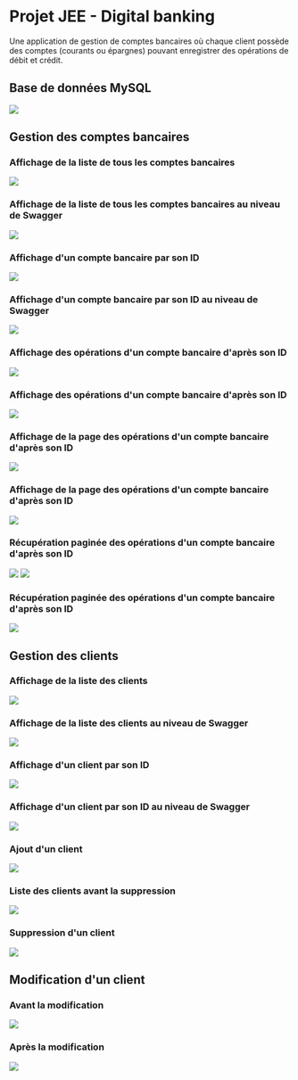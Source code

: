 <h1>Projet JEE - Digital banking</h1>
<p>Une application de gestion de comptes bancaires où chaque client possède des comptes (courants ou épargnes) pouvant enregistrer des opérations de débit et crédit.</p>

<h2>Base de données MySQL</h2>
<img src="captures/BaseDeDonneesMYSQL.jpg">

<h2>Gestion des comptes bancaires</h2>
<h3>Affichage de la liste de tous les comptes bancaires</h3>
<img src="captures/accounts.jpg">
<h3>Affichage de la liste de tous les comptes bancaires au niveau de Swagger</h3>
<img src="captures/accountsSwagger.jpg">
<h3>Affichage d'un compte bancaire par son ID</h3>
<img src="captures/accountId.jpg">
<h3>Affichage d'un compte bancaire par son ID au niveau de Swagger</h3>
<img src="captures/accountIdSwagger.jpg">
<h3>Affichage des opérations d'un compte bancaire d'après son ID</h3>
<img src="captures/accountIdOperations.jpg">
<h3>Affichage des opérations d'un compte bancaire d'après son ID</h3>
<img src="captures/accountIdOperationsSwagger.jpg">
<h3>Affichage de la page des opérations d'un compte bancaire d'après son ID</h3>
<img src="captures/accountIdOperations.jpg">
<h3>Affichage de la page des opérations d'un compte bancaire d'après son ID</h3>
<img src="captures/accountIdOperationsSwagger.jpg">
<h3>Récupération paginée des opérations d'un compte bancaire d'après son ID</h3>
<img src="captures/accountIdOperationsPage0&size=3.jpg">
<img src="captures/accountIdOperationsPage0&size=3.jpg">
<h3>Récupération paginée des opérations d'un compte bancaire d'après son ID</h3>
<img src="captures/accountIdOperationsPage0&size=3Swagger.jpg">

<h2>Gestion des clients</h2>
<h3>Affichage de la liste des clients</h3>
<img src="captures/allCustomers.jpg">
<h3>Affichage de la liste des clients au niveau de Swagger</h3>
<img src="captures/allCustomersSwagger.jpg">

<h3>Affichage d'un client par son ID</h3>
<img src="captures/customerId.jpg">
<h3>Affichage d'un client par son ID au niveau de Swagger</h3>
<img src="captures/customerIdSwagger.jpg">

<h3>Ajout d'un client</h3>
<img src="captures/addCustomerPostman.jpg">

<h3>Liste des clients avant la suppression</h3>
<img src="captures/listeClientsAvantSuppresion.jpg">

<h3>Suppression d'un client</h3>
<img src="captures/SuppressionClient.jpg">

<h2>Modification d'un client</h2>
<h3>Avant la modification</h3>
<img src="captures/clientAvantModif.jpg">

<h3>Après la modification</h3>
<img src="captures/clientApresModif.jpg">
